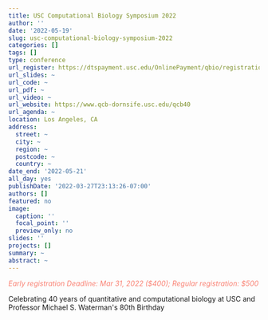 ```yaml
---
title: USC Computational Biology Symposium 2022
author: ''
date: '2022-05-19'
slug: usc-computational-biology-symposium-2022
categories: []
tags: []
type: conference
url_register: https://dtspayment.usc.edu/OnlinePayment/qbio/registration.cfm
url_slides: ~
url_code: ~
url_pdf: ~
url_video: ~
url_website: https://www.qcb-dornsife.usc.edu/qcb40
url_agenda: ~
location: Los Angeles, CA
address:
  street: ~
  city: ~
  region: ~
  postcode: ~
  country: ~
date_end: '2022-05-21'
all_day: yes
publishDate: '2022-03-27T23:13:26-07:00'
authors: []
featured: no
image:
  caption: ''
  focal_point: ''
  preview_only: no
slides: ''
projects: []
summary: ~
abstract: ~
---
```

<span style="color: salmon;">*Early registration Deadline: Mar 31, 2022 ($400); Regular registration: $500*</span>

<!--more-->
Celebrating 40 years of quantitative and computational biology at USC and Professor Michael S. Waterman's 80th Birthday
